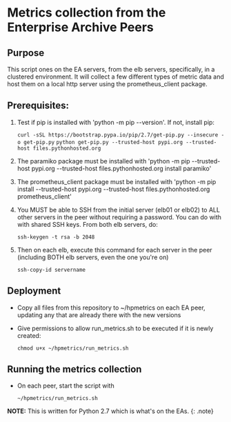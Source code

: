 # Metrics collection from the Enterprise Archive Peers

## Purpose
This script ones on the EA servers, from the elb servers, specifically, in a clustered environment. It will collect a few different types of metric data and host them on a local http server using the prometheus_client package.

## Prerequisites:
1.  Test if pip is installed with 'python -m pip --version'. If not, install pip:

     ```curl -sSL https://bootstrap.pypa.io/pip/2.7/get-pip.py --insecure -o get-pip.py```
     ```python get-pip.py --trusted-host pypi.org --trusted-host files.pythonhosted.org```

1. The paramiko package must be installed with 'python -m pip --trusted-host pypi.org --trusted-host files.pythonhosted.org install paramiko'
1. The prometheus_client package must be installed with 'python -m pip install --trusted-host pypi.org --trusted-host files.pythonhosted.org prometheus_client'
1. You MUST be able to SSH from the initial server (elb01 or elb02) to ALL other servers in the peer without requiring a password. You can do with with shared SSH keys. From both elb servers, do:

     ```ssh-keygen -t rsa -b 2048```

1. Then on each elb, execute this command for each server in the peer (including BOTH elb servers, even the one you're on)

     ```ssh-copy-id servername```

## Deployment
- Copy all files from this repository to ~/hpmetrics on each EA peer, updating any that are already there with the new versions
- Give permissions to allow run_metrics.sh to be executed if it is newly created:

     ```chmod u+x ~/hpmetrics/run_metrics.sh```

## Running the metrics collection
- On each peer, start the script with

     ```~/hpmetrics/run_metrics.sh```

**NOTE:** This is written for Python 2.7 which is what's on the EAs.
{: .note}
